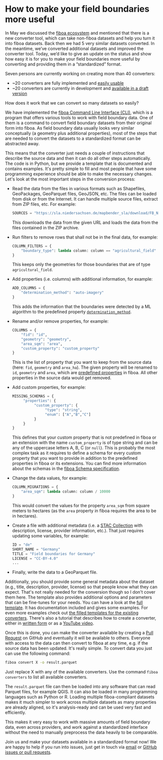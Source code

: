 # How to make your field boundaries more useful

In May we discussed the [fiboa ecosystem](https://cloudnativegeo.org/blog/2024/05/fiboa-the-ecosystem/) and mentioned that there is a new converter tool, which can take non-fiboa datasets and help you turn it into fiboa datasets. Back then we had 5 very similar datasets converted. In the meantime, we’ve converted additional datasets and improved the converter tool. Today, we’d like to give an update on the status and show how easy it is for you to make your field boundaries more useful by converting and providing them in a “standardized” format.

Seven persons are currently working on creating more than 40 converters:

- ~20 converters are fully implemented and [easily usable](https://pypi.org/project/fiboa-cli/)
- ~20 converters are currently in development and [available in a draft version](https://github.com/fiboa/cli/pulls)

How does it work that we can convert so many datasets so easily?

We have implemented the [fiboa Command Line Interface (CLI)](https://github.com/fiboa/cli), which is a program that offers various tools to work with field boundary data. One of them is a command to convert field boundary datasets from their original form into fiboa. As field boundary data usually looks very similar conceptually (a geometry plus additional properties), most of the steps that are needed to convert the datasets to a standardized format can be abstracted away.

This means that the converter just needs a couple of instructions that describe the source data and then it can do all other steps automatically.
The code is in Python, but we provide a template that is documented and contains examples. It's pretty simple to fill and most people that have some programming experience should be able to make the necessary changes.
Let's look at the most important steps in the conversion process:

- Read the data from the files in various formats such as Shapefiles, GeoPackages, GeoParquet files, GeoJSON, etc. The files can be loaded from disk or from the Internet. It can handle multiple source files, extract from ZIP files, etc. For example:
  
     ```python
     SOURCES = "https://sla.niedersachsen.de/mapbender_sla/download/FB_NDS.zip"
     ```
     
     This downloads the data from the given URL and loads the data from the files contained in the ZIP archive.
     
- Run filters to remove rows that shall not be in the final data, for example:

     ``````python
     COLUMN_FILTERS = {
         "boundary_type": lambda column: column == "agricultural_field"
     }
     ``````

     This keeps only the geometries for those boundaries that are of type `agricultural_field`.

- Add properties (i.e. columns) with additional information, for example:

     ``````python
     ADD_COLUMNS = {
         "determination_method": "auto-imagery"
     }
     ``````

     This adds the information that the boundaries were detected by a ML algorithm to the predefined property [`determination_method`](https://github.com/fiboa/specification/tree/main/core#determination-properties).

- Rename and/or remove properties, for example:
  
     ``````python
     COLUMNS = {
         "fid": "id",
         "geometry": "geometry",
         "area_sqm": "area",
         "custom_property": "custom_property"
     }
     ``````

     This is the list of property that you want to keep from the source data (here: `fid`, `geometry` and `area_ha`). The given property will be renamed to `id`, `geometry` and `area`, which are [predefined properties](https://github.com/fiboa/specification/tree/main/core) in fiboa. All other properties in the source data would get removed.

- Add custom properties, for example:
  
     ``````python
     MISSING_SCHEMAS = {
          "properties": {
               "custom_property": {
                    "type": "string",
                    "enum": ["A","B","C"]
               }
          }
     }
     ``````
     
     This defines that your custom property that is not predefined in fiboa or an extension with the name `custom_property` is of type string and can be any of the uppercase letters A, B, C (or `null`).
     This is probably the most complex task as it requires to define a schema for every custom property that you want to provide in addition to the predefined properties in fiboa or its extensions.
     You can find more information about the schemas in the [fiboa Schema specification](https://github.com/fiboa/schema).

- Change the data values, for example:

     ``````python
     COLUMN_MIGRATIONS = {
         "area_sqm": lambda column: column / 10000
     }
     ``````

     This would convert the values for the property `area_sqm` from square meters to hectares (as the `area` property in fiboa requires the area to be in hectares).

- Create a file with additional metadata (i.e. a [STAC Collection](https://stacspec.org) with description, license, provider information, etc.). That just requires updating some variables, for example:

     ``````python
     ID = "de"
     SHORT_NAME = "Germany"
     TITLE = "Field boundaries for Germany"
     LICENSE = "CC-BY-4.0"
     ...
     ``````

- Finally, write the data to a GeoParquet file.

Additionally, you should provide some general metadata about the dataset (e.g., title, description, provider, license) so that people know what they can expect. That's not really needed for the conversion though so I don't cover them here. The template also provides additional options and parameters that can be fine-tunes for your needs. You can have a look at the [full template](https://github.com/fiboa/cli/blob/main/fiboa_cli/datasets/template.py). It has documentation included and gives some examples. For even more examples check out [the filled templates for the existing converters](https://github.com/fiboa/cli/tree/main/fiboa_cli/datasets). There's also a tutorial that describes how to create a converter, either in [written form](https://github.com/fiboa/tutorials/tree/main/cli-convert) or as a [YouTube video](https://www.youtube.com/watch?v=-SUDzug29Cg&list=PLENrKR4uOfvXH-bDf1ornXgO6NdEL25ZS&index=4).

Once this is done, you can make the converter available by creating a [Pull Request](https://github.com/fiboa/cli/pulls) on GitHub and eventually it will be available to others. Everyone with access to the data can then convert to fiboa at any time, e.g. if the source data has been updated. It's really simple. To convert data you just can use the following command:

```bash
fiboa convert X -o result.parquet
```

Just replace X with any of the available converters. Use the command `fiboa converters` to list all available converters.

The `result.parquet` file can then be loaded into any software that can read Parquet files, for example QGIS. It can also be loaded in many programming languages such as Python or R. Loading multiple fiboa-compliant datasets makes it much simpler to work across multiple datasets as many properties are already aligned, so it's analysis-ready and can be used very fast and efficiently.

This makes it very easy to work with massive amounts of field boundary data, even across providers, and work against a standardized interface without the need to manually preprocess the data heavily to be comparable.

Join us and make your datasets available in a standardized format now!
We are happy to help if you run into issues, just get in touch via [email](mailto:matthias@mohr.ws) or [GitHub issues or pull requests](https://github.com/fiboa/cli).